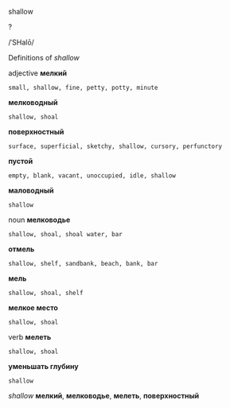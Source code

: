 shallow

?

/ˈSHalō/

Definitions of _shallow_

adjective
**мелкий**

    small, shallow, fine, petty, potty, minute
**мелководный**

    shallow, shoal
**поверхностный**

    surface, superficial, sketchy, shallow, cursory, perfunctory
**пустой**

    empty, blank, vacant, unoccupied, idle, shallow
**маловодный**

    shallow

noun
**мелководье**

    shallow, shoal, shoal water, bar
**отмель**

    shallow, shelf, sandbank, beach, bank, bar
**мель**

    shallow, shoal, shelf
**мелкое место**

    shallow, shoal

verb
**мелеть**

    shallow, shoal
**уменьшать глубину**

    shallow

_shallow_
**мелкий**, **мелководье**, **мелеть**, **поверхностный**